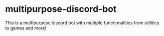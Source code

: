 # multipurpose-discord-bot
This is a multipurpose discord bot with multiple functionalities from utilities to games and more!
